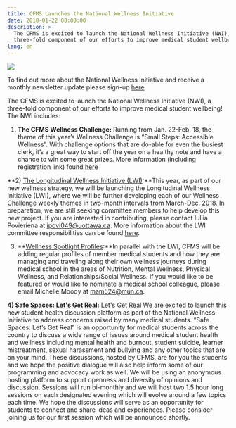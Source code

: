 ```yaml
---
title: CFMS Launches the National Wellness Initiative
date: 2018-01-22 00:00:00
description: >-
  The CFMS is excited to launch the National Wellness Initiative (NWI), a
  three-fold component of our efforts to improve medical student wellbeing!
lang: en
---
```


![](/images/lwi-images/national-wellness-initiative.png)

To find out more about the National Wellness Initiative and receive a monthly newsletter update please sign-up [here](https://goo.gl/forms/ZOe3W1rlchZ6yjiO2)

The CFMS is excited to launch the National Wellness Initiative (NWI), a three-fold component of our efforts to improve medical student wellbeing! The NWI includes:

1) **The CFMS Wellness Challenge:** Running from Jan. 22-Feb. 18, the theme of this year’s Wellness Challenge is “Small Steps: Accessible Wellness”. With challenge options that are do-able for even the busiest clerk, it’s a great way to start off the year on a healthy note and have a chance to win some great prizes. More information (including registration link) found [here](https://www.cfms.org/news/2018/01/22/cfms-wellness-challenge-2018-small-steps-accessible-wellness.html)

**2) [The Longitudinal Wellness Initiative (LWI)](https://www.cfms.org/what-we-do/student-affairs/longitudinal-wellness-initiative.html):**This year, as part of our new wellness strategy, we will be launching the Longitudinal Wellness Initiative (LWI), where we will be further developing each of our Wellness Challenge weekly themes in two-month intervals from March-Dec. 2018. In preparation, we are still seeking committee members to help develop this new project. If you are interested in contributing, please contact Iuliia Povieriena at [ipovi049@uottawa.ca](javascript:void(location.href='mailto:'+String.fromCharCode(105,112,111,118,105,48,52,57,64,117,111,116,116,97,119,97,46,99,97))). More information about the LWI committee responsibilities can be found [here](http://bit.ly/2CSaKwJ).

3) **[Wellness Spotlight Profiles](https://www.cfms.org/what-we-do/student-affairs/wellness-spotlight-profiles.html):**In parallel with the LWI, CFMS will be adding regular profiles of member medical students and how they are managing and traveling along their own wellness journeys during medical school in the areas of Nutrition, Mental Wellness, Physical Wellness, and Relationships/Social Wellness. If you would like to be featured or would like to nominate a medical school colleague, please email Michelle Moody at [mam524@mun.ca](javascript:void(location.href='mailto:'+String.fromCharCode(109,97,109,53,50,52,64,109,117,110,46,99,97))).

**4) [Safe Spaces: Let's Get Real](https://www.cfms.org/what-we-do/student-affairs/safe-space.html):** Let's Get Real We are excited to launch this new student health discussion platform as part of the National Wellness Initiative to address concerns raised by many medical students. “Safe Spaces: Let’s Get Real” is an opportunity for medical students across the country to discuss a wide range of issues around medical student health and wellness including mental health and burnout, student suicide, learner mistreatment, sexual harassment and bullying and any other topics that are on your mind. These discussions, hosted by CFMS, are for you the students and we hope the positive dialogue will also help inform some of our programming and advocacy work as well. We will be using an anonymous hosting platform to support openness and diversity of opinions and discussion. Sessions will run bi-monthly and we will host two 1.5 hour long sessions on each designated evening which will evolve around a few topics each time. We hope the discussions will serve as an opportunity for students to connect and share ideas and experiences. Please consider joining us for our first session which will be announced shortly.